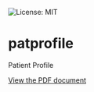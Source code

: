 ![License: MIT](https://img.shields.io/badge/license-MIT-blue.svg)

# patprofile
Patient Profile

[View the PDF document](https://github.com/jagadishkatam/patprofile/blob/main/patprofile.pdf)
